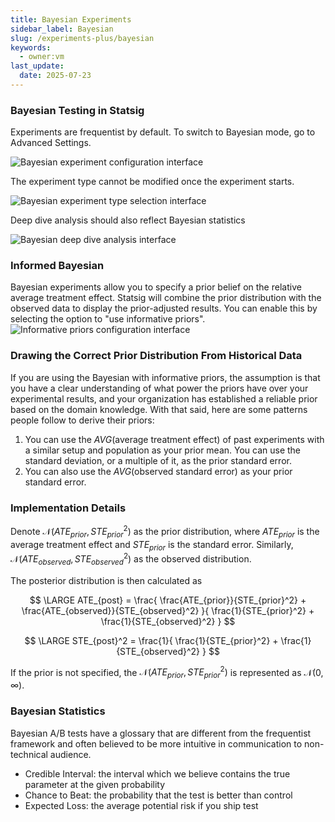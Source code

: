 ```yaml
---
title: Bayesian Experiments
sidebar_label: Bayesian
slug: /experiments-plus/bayesian
keywords:
  - owner:vm
last_update:
  date: 2025-07-23
---
```


### Bayesian Testing in Statsig

Experiments are frequentist by default. To switch to Bayesian mode, go to Advanced Settings.

![Bayesian experiment configuration interface](https://github.com/statsig-io/docs/assets/132317445/c9c01a57-fe13-47a9-b734-20d6e8d715a4)

The experiment type cannot be modified once the experiment starts.

![Bayesian experiment type selection interface](https://github.com/statsig-io/docs/assets/132317445/be912632-6200-4408-977c-92f48dfdd7bc)

Deep dive analysis should also reflect Bayesian statistics

![Bayesian deep dive analysis interface](https://github.com/statsig-io/docs/assets/132317445/c9214142-d11f-48c8-92a4-53581bbc498c)

### Informed Bayesian

Bayesian experiments allow you to specify a prior belief on the relative average treatment effect. Statsig will combine the prior distribution with the observed data to display the prior-adjusted results. You can enable this by selecting the option to "use informative priors".
![Informative priors configuration interface](https://github.com/user-attachments/assets/0aa0a52c-4f97-42af-82dd-4d26dd1de7c0)


### Drawing the Correct Prior Distribution From Historical Data
If you are using the Bayesian with informative priors, the assumption is that you have a clear understanding of what power the priors have over your experimental results, and your organization has established a reliable prior based on the domain knowledge. With that said, here are some patterns people follow to derive their priors:
1. You can use the $AVG(\text{average treatment effect})$ of past experiments with a similar setup and population as your prior mean. You can use the standard deviation, or a multiple of it, as the prior standard error.
2. You can also use the $AVG(\text{observed standard error})$ as your prior standard error.

### Implementation Details

Denote $\mathcal{N}(ATE_{prior}, STE_{prior}^2)$ as the prior distribution, where $ATE_{prior}$ is the average treatment effect and $STE_{prior}$ is the standard error. Similarly, $\mathcal{N}(ATE_{observed}, STE_{observed}^2)$ as the observed distribution.

The posterior distribution is then calculated as

$$
\LARGE 
ATE_{post} = 
\frac{
\frac{ATE_{prior}}{STE_{prior}^2} + 
\frac{ATE_{observed}}{STE_{observed}^2}
}{
\frac{1}{STE_{prior}^2} + 
\frac{1}{STE_{observed}^2}
}
$$

$$
\LARGE 
STE_{post}^2 = 
\frac{1}{
\frac{1}{STE_{prior}^2} + 
\frac{1}{STE_{observed}^2}
}
$$


If the prior is not specified, the $\mathcal{N}(ATE_{prior}, STE_{prior}^2)$ is represented as $\mathcal{N}(0, \infty)$.

### Bayesian Statistics

Bayesian A/B tests have a glossary that are different from the frequentist framework and often believed to be more intuitive in communication to non-technical audience.

- Credible Interval: the interval which we believe contains the true parameter at the given probability
- Chance to Beat: the probability that the test is better than control
- Expected Loss: the average potential risk if you ship test
